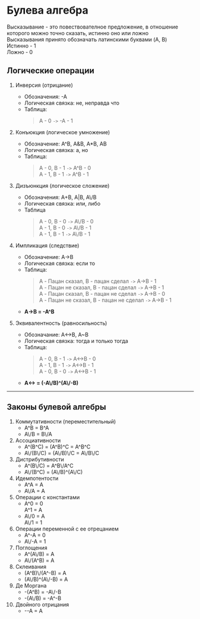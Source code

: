# Булева алгебра

Высказывание - это повествователное предложение, в отношение которого можно точно сказать, истинно оно или ложно  
Высказывания принято обозначать латинскими буквами (A, B)  
Истинно - 1  
Ложно - 0

## Логические операции
1. Инверсия (отрицание)  
    * Обозначения: -А  
    * Логическая связка: не, неправда что  
    * Таблица: 
        > A - 0 ```->``` -A - 1

2. Конъюкция (логическое умножение)
    * Обозначение: A^B, A&B, A*B, AB
    * Логическая связка: а, но
    * Таблица:
        > A - 0, B - 1 ```->``` A^B - 0  
        > A - 1, B - 1 ```->``` A^B - 1

3. Дизъюнкция (логическое сложение)
    * Обозначения: A+B, A|B, A\\/B
    * Логическая связка: или, либо
    * Таблица
        > A - 0, B - 0 ```->``` A\\/B - 0  
        > A - 1, B - 0 ```->``` A\\/B - 1  
        > A - 1, B - 1 ```->``` A\\/B - 1  

4. Импликация (следствие)
    * Обозначение: A->B
    * Логическая связка: если то
    * Таблица:
        > A - Пацан сказал, B - пацан сделал ```->``` A->B - 1  
        > A - Пацан не сказал, B - пацан сделал ```->``` A->B - 1  
        > A - Пацан сказал, B - пацан не сделал ```->``` A->B - 0  
        > A - Пацан не сказал, B - пацан не сделал ```->``` A->B - 1  
    * **A->B = -A^B**

5. Эквивалентность (равносильность)
    * Обозначание: A<->B, A~B
    * Логическая связка: тогда и только тогда
    * Таблица:
        > A - 0, B - 1 ```->``` A<->B - 0      
        > A - 1, B - 1 ```->``` A<->B - 1      
        > A - 0, B - 0 ```->``` A<->B - 1      
    * **A<-> = (-A\\/B)^(A\\/-B)**

---
## Законы булевой алгебры
1. Коммутативности (переместительный)
    * A^B = B^A
    * A\\/B = B\\/A
2. Ассоциативности 
    * A^(B^C) = (A^B)^C = A^B^C
    * A\\/(B\\/C) = (A\\/B)\\/C = A\\/B\\/C
3. Дистрибутивности 
    * A^(B\\/C) = A^B\\/A^C
    * A\\/(B^C) = (A\\/B)^(A\\/C)
4. Идемпотентости 
    * A^A = A
    * A\\/A = A
5. Операции с константами
    * A^0 = 0  
      A^1 = A
    * A\\/0 = A  
      A\\/1 = 1
6. Операции переменной с ее отрецанием 
    * A^-A = 0
    * A\\/-A = 1
7. Поглощения 
    * A^(A\\/B) = A
    * A\\/(A^B) = A
8. Склеивания
    * (A^B)\\/(A^-B) = A
    * (A\\/B)^(A\\/-B) = A
9. Де Моргана
    * -(A^B) = -A\\/-B
    * -(A\\/B) = -A^-B
10. Двойного отрицания
    * --A = A